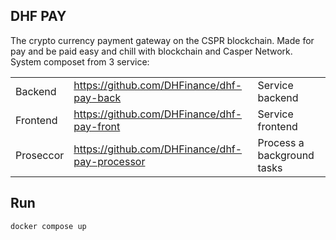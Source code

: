 ## DHF PAY
The crypto currency payment gateway on the CSPR blockchain. Made for pay and be paid easy and chill with blockchain and Casper Network.
System composet from 3 service:

|                |                          |                         |
|----------------|-------------------------------|-----------------------------|
|Backend  |<https://github.com/DHFinance/dhf-pay-back>            | Service backend            |
|Frontend          |<https://github.com/DHFinance/dhf-pay-front>            |Service frontend            |
|Proseccor          |<https://github.com/DHFinance/dhf-pay-processor>| Process a background tasks|

## Run 

`docker compose up `
